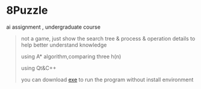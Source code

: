 # 8Puzzle

ai assignment , undergraduate course
>not a game, just show the search tree & process & operation details to help better understand knowledge
>
>using A* algorithm,comparing three h(n)
>
>using Qt&C++ 
>
>you can download [exe]() to run the program without install environment


